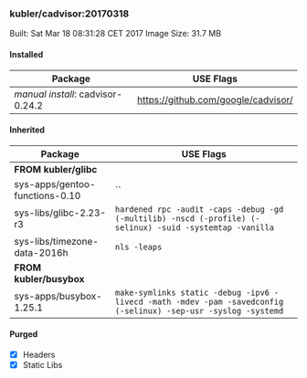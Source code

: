 ### kubler/cadvisor:20170318

Built: Sat Mar 18 08:31:28 CET 2017
Image Size: 31.7 MB

#### Installed
Package | USE Flags
--------|----------
*manual install*: cadvisor-0.24.2 | https://github.com/google/cadvisor/
#### Inherited
Package | USE Flags
--------|----------
**FROM kubler/glibc** |
sys-apps/gentoo-functions-0.10 | ``
sys-libs/glibc-2.23-r3 | `hardened rpc -audit -caps -debug -gd (-multilib) -nscd (-profile) (-selinux) -suid -systemtap -vanilla`
sys-libs/timezone-data-2016h | `nls -leaps`
**FROM kubler/busybox** |
sys-apps/busybox-1.25.1 | `make-symlinks static -debug -ipv6 -livecd -math -mdev -pam -savedconfig (-selinux) -sep-usr -syslog -systemd`
#### Purged
- [x] Headers
- [x] Static Libs
